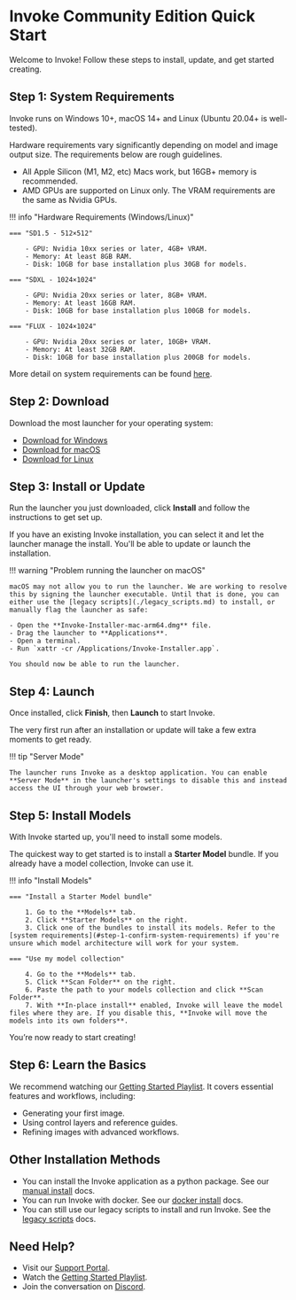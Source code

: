 # Invoke Community Edition Quick Start

Welcome to Invoke! Follow these steps to install, update, and get started creating.

## Step 1: System Requirements

Invoke runs on Windows 10+, macOS 14+ and Linux (Ubuntu 20.04+ is well-tested).

Hardware requirements vary significantly depending on model and image output size. The requirements below are rough guidelines.

- All Apple Silicon (M1, M2, etc) Macs work, but 16GB+ memory is recommended.
- AMD GPUs are supported on Linux only. The VRAM requirements are the same as Nvidia GPUs.

!!! info "Hardware Requirements (Windows/Linux)"

    === "SD1.5 - 512×512"

        - GPU: Nvidia 10xx series or later, 4GB+ VRAM.
        - Memory: At least 8GB RAM.
        - Disk: 10GB for base installation plus 30GB for models.

    === "SDXL - 1024×1024"

        - GPU: Nvidia 20xx series or later, 8GB+ VRAM.
        - Memory: At least 16GB RAM.
        - Disk: 10GB for base installation plus 100GB for models.

    === "FLUX - 1024×1024"

        - GPU: Nvidia 20xx series or later, 10GB+ VRAM.
        - Memory: At least 32GB RAM.
        - Disk: 10GB for base installation plus 200GB for models.

More detail on system requirements can be found [here](./requirements.md).

## Step 2: Download

Download the most launcher for your operating system:

- [Download for Windows](https://download.invoke.ai/Invoke%20Community%20Edition.exe)
- [Download for macOS](https://download.invoke.ai/Invoke%20Community%20Edition.dmg)
- [Download for Linux](https://download.invoke.ai/Invoke%20Community%20Edition.AppImage)

## Step 3: Install or Update

Run the launcher you just downloaded, click **Install** and follow the instructions to get set up.

If you have an existing Invoke installation, you can select it and let the launcher manage the install. You'll be able to update or launch the installation.

!!! warning "Problem running the launcher on macOS"

    macOS may not allow you to run the launcher. We are working to resolve this by signing the launcher executable. Until that is done, you can either use the [legacy scripts](./legacy_scripts.md) to install, or manually flag the launcher as safe:

    - Open the **Invoke-Installer-mac-arm64.dmg** file.
    - Drag the launcher to **Applications**.
    - Open a terminal.
    - Run `xattr -cr /Applications/Invoke-Installer.app`.

    You should now be able to run the launcher.

## Step 4: Launch

Once installed, click **Finish**, then **Launch** to start Invoke.

The very first run after an installation or update will take a few extra moments to get ready.

!!! tip "Server Mode"

    The launcher runs Invoke as a desktop application. You can enable **Server Mode** in the launcher's settings to disable this and instead access the UI through your web browser.

## Step 5: Install Models

With Invoke started up, you'll need to install some models.

The quickest way to get started is to install a **Starter Model** bundle. If you already have a model collection, Invoke can use it.

!!! info "Install Models"

    === "Install a Starter Model bundle"

        1. Go to the **Models** tab.
        2. Click **Starter Models** on the right.
        3. Click one of the bundles to install its models. Refer to the [system requirements](#step-1-confirm-system-requirements) if you're unsure which model architecture will work for your system.

    === "Use my model collection"

        4. Go to the **Models** tab.
        5. Click **Scan Folder** on the right.
        6. Paste the path to your models collection and click **Scan Folder**.
        7. With **In-place install** enabled, Invoke will leave the model files where they are. If you disable this, **Invoke will move the models into its own folders**.

You’re now ready to start creating!

## Step 6: Learn the Basics

We recommend watching our [Getting Started Playlist](https://www.youtube.com/playlist?list=PLvWK1Kc8iXGrQy8r9TYg6QdUuJ5MMx-ZO). It covers essential features and workflows, including:

- Generating your first image.
- Using control layers and reference guides.
- Refining images with advanced workflows.

## Other Installation Methods

- You can install the Invoke application as a python package. See our [manual install](./manual.md) docs.
- You can run Invoke with docker. See our [docker install](./docker.md) docs.
- You can still use our legacy scripts to install and run Invoke. See the [legacy scripts](./legacy_scripts.md) docs.

## Need Help?

- Visit our [Support Portal](https://support.invoke.ai).
- Watch the [Getting Started Playlist](https://www.youtube.com/playlist?list=PLvWK1Kc8iXGrQy8r9TYg6QdUuJ5MMx-ZO).
- Join the conversation on [Discord][discord link].

[discord link]: https://discord.gg/ZmtBAhwWhy
